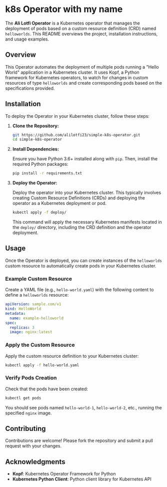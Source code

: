 
# k8s Operator with my name

The **Ali Lotfi Operator** is a Kubernetes operator that manages the deployment of pods based on a custom resource definition (CRD) named `helloworlds`. This README overviews the project, installation instructions, and usage examples.

## Overview

This Operator automates the deployment of multiple pods running a "Hello World" application in a Kubernetes cluster. It uses Kopf, a Python framework for Kubernetes operators, to watch for changes in custom resources of type `helloworlds` and create corresponding pods based on the specifications provided.

## Installation

To deploy the Operator in your Kubernetes cluster, follow these steps:

1. **Clone the Repository:**

   ```bash
   git https://github.com/alilotfi23/simple-k8s-operator.git
   cd simple-k8s-operator
   ```

2. **Install Dependencies:**

   Ensure you have Python 3.6+ installed along with `pip`. Then, install the required Python packages:

   ```bash
   pip install -r requirements.txt
   ```

3. **Deploy the Operator:**

   Deploy the operator into your Kubernetes cluster. This typically involves creating Custom Resource Definitions (CRDs) and deploying the operator as a Kubernetes deployment or pod.

   ```bash
   kubectl apply -f deploy/
   ```

   This command will apply the necessary Kubernetes manifests located in the `deploy/` directory, including the CRD definition and the operator deployment.

## Usage

Once the Operator is deployed, you can create instances of the `helloworlds` custom resource to automatically create pods in your Kubernetes cluster.

### Example Custom Resource

Create a YAML file (e.g., `hello-world.yaml`) with the following content to define a `helloworlds` resource:

```yaml
apiVersion: sample.com/v1
kind: HelloWorld
metadata:
  name: example-helloworld
spec:
  replicas: 3
  image: nginx:latest
```

### Apply the Custom Resource

Apply the custom resource definition to your Kubernetes cluster:

```bash
kubectl apply -f hello-world.yaml
```

### Verify Pods Creation

Check that the pods have been created:

```bash
kubectl get pods
```

You should see pods named `hello-world-1`, `hello-world-2`, etc., running the specified `nginx` image.

## Contributing

Contributions are welcome! Please fork the repository and submit a pull request with your changes.

## Acknowledgments

- **Kopf**: Kubernetes Operator Framework for Python
- **Kubernetes Python Client**: Python client library for Kubernetes API

